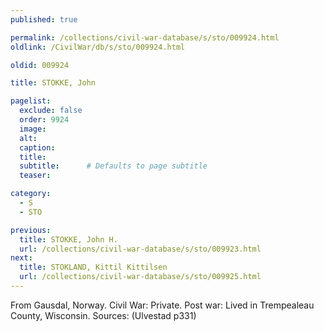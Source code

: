 ```yaml
---
published: true

permalink: /collections/civil-war-database/s/sto/009924.html
oldlink: /CivilWar/db/s/sto/009924.html

oldid: 009924

title: STOKKE, John

pagelist:
  exclude: false
  order: 9924
  image: 
  alt:
  caption:
  title:
  subtitle:      # Defaults to page subtitle
  teaser:

category: 
  - S 
  - STO

previous:
  title: STOKKE, John H.
  url: /collections/civil-war-database/s/sto/009923.html  
next:
  title: STOKLAND, Kittil Kittilsen
  url: /collections/civil-war-database/s/sto/009925.html   
---
```

From Gausdal, Norway. Civil War: Private. Post war: Lived in Trempealeau County, Wisconsin. Sources: (Ulvestad p331)